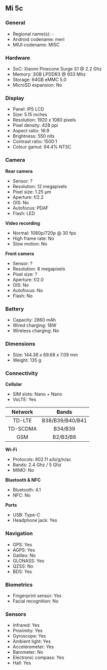 ## Mi 5c

### General

* Regional name(s): -
* Android codename: meri
* MIUI codename: MI5C

### Hardware

* SoC: Xiaomi Pinecone Surge S1 @ 2.2 Ghz
* Memory: 3GB LPDDR3 @ 933 Mhz
* Storage: 64GB eMMC 5.0
* MicroSD expansion: No

### Display

* Panel: IPS LCD
* Size: 5.15 inches
* Resolution: 1920 x 1080 pixels
* Pixel density: 428 ppi
* Aspect ratio: 16:9
* Brightness: 550 nits
* Contrast ratio: 1500:1
* Colour gamut: 94.4% NTSC

### Camera

**Rear camera**

* Sensor: ?
* Resolution: 12 megapixels
* Pixel size: 1.25 µm
* Aperture: f/2.2
* OIS: No
* Autofocus: PDAF
* Flash: LED

**Video recording**

* Normal: 1080p/720p @ 30 fps
* High frame rate: No
* Slow motion: No

**Front camera**

* Sensor: ?
* Resolution: 8 megapixels
* Pixel size: ?
* Aperture: f/2.0
* OIS: No
* Autofocus: No
* Flash: No

### Battery

* Capacity: 2860 mAh
* Wired charging: 18W
* Wireless charging: No

### Dimensions

* Size: 144.38 x 69.68 x 7.09 mm
* Weight: 135 g

### Connectivity

**Cellular**

* SIM slots: Nano + Nano
* VoLTE: Yes

|  Network | Bands |
|:--------:|:---------------:|
|  TD-LTE  | B38/B39/B40/B41 |
| TD-SCDMA |     B34/B39     |
|    GSM   |     B2/B3/B8    |

**Wi-Fi**

* Protocols: 802.11 a/b/g/n/ac
* Bands: 2.4 Ghz / 5 Ghz
* MIMO: No

**Bluetooth & NFC**

* Bluetooth: 4.1
* NFC: No

**Ports**

* USB: Type-C
* Headphone jack: Yes

### Navigation

* GPS: Yes
* AGPS: Yes
* Galileo: No
* GLONASS: Yes
* QZSS: No
* BDS: Yes

### Biometrics

* Fingerprint sensor: Yes
* Facial recognition: No

### Sensors

* Infrared: Yes
* Proximity: Yes
* Gyroscope: Yes
* Ambient light: Yes
* Accelerometer: Yes
* Barometer: No
* Electronic compass: Yes
* Hall: Yes